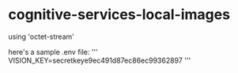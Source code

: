 # cognitive-services-local-images

using 'octet-stream'

here's a sample .env file: 
'''
VISION_KEY=secretkeye9ec491d87ec86ec99362897
'''